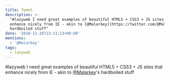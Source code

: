 ```yaml
---
title: Tweet
description: >-
  "#lazyweb I need great examples of beautiful HTML5 + CSS3 + JS sites that
  enhance nicely from IE - akin to [@Malarkey](https://twitter.com/@Malarkey)'s
  hardboiled stuff"
date: '2010-11-26T13:11:13+00:00'
mentions:
  - '@Malarkey'
tags:
  - lazyweb
---
```

#lazyweb I need great examples of beautiful HTML5 + CSS3 + JS sites that enhance nicely from IE - akin to [@Malarkey](https://twitter.com/@Malarkey)'s hardboiled stuff

